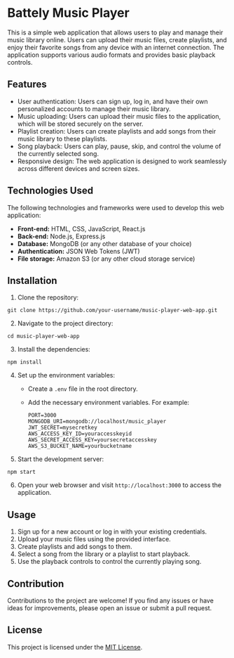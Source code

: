 # Battely Music Player

This is a simple web application that allows users to play and manage their music library online. Users can upload their music files, create playlists, and enjoy their favorite songs from any device with an internet connection. The application supports various audio formats and provides basic playback controls.

## Features

- User authentication: Users can sign up, log in, and have their own personalized accounts to manage their music library.
- Music uploading: Users can upload their music files to the application, which will be stored securely on the server.
- Playlist creation: Users can create playlists and add songs from their music library to these playlists.
- Song playback: Users can play, pause, skip, and control the volume of the currently selected song.
- Responsive design: The web application is designed to work seamlessly across different devices and screen sizes.

## Technologies Used

The following technologies and frameworks were used to develop this web application:

- **Front-end:** HTML, CSS, JavaScript, React.js
- **Back-end:** Node.js, Express.js
- **Database:** MongoDB (or any other database of your choice)
- **Authentication:** JSON Web Tokens (JWT)
- **File storage:** Amazon S3 (or any other cloud storage service)

## Installation

1. Clone the repository:

```
git clone https://github.com/your-username/music-player-web-app.git
```

2. Navigate to the project directory:

```
cd music-player-web-app
```

3. Install the dependencies:

```
npm install
```

4. Set up the environment variables:

   - Create a `.env` file in the root directory.
   - Add the necessary environment variables. For example:
   
     ```
     PORT=3000
     MONGODB_URI=mongodb://localhost/music_player
     JWT_SECRET=mysecretkey
     AWS_ACCESS_KEY_ID=youraccesskeyid
     AWS_SECRET_ACCESS_KEY=yoursecretaccesskey
     AWS_S3_BUCKET_NAME=yourbucketname
     ```

5. Start the development server:

```
npm start
```

6. Open your web browser and visit `http://localhost:3000` to access the application.

## Usage

1. Sign up for a new account or log in with your existing credentials.
2. Upload your music files using the provided interface.
3. Create playlists and add songs to them.
4. Select a song from the library or a playlist to start playback.
5. Use the playback controls to control the currently playing song.

## Contribution

Contributions to the project are welcome! If you find any issues or have ideas for improvements, please open an issue or submit a pull request.

## License

This project is licensed under the [MIT License](LICENSE).
